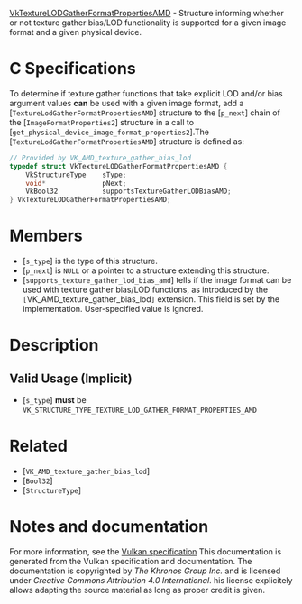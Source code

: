 [VkTextureLODGatherFormatPropertiesAMD](https://www.khronos.org/registry/vulkan/specs/1.3-extensions/man/html/VkTextureLODGatherFormatPropertiesAMD.html) - Structure informing whether or not texture gather bias/LOD functionality is supported for a given image format and a given physical device.

# C Specifications
To determine if texture gather functions that take explicit LOD and/or bias
argument values  **can**  be used with a given image format, add a
[`TextureLodGatherFormatPropertiesAMD`] structure to the [`p_next`]
chain of the [`ImageFormatProperties2`] structure in a call to
[`get_physical_device_image_format_properties2`].The [`TextureLodGatherFormatPropertiesAMD`] structure is defined as:
```c
// Provided by VK_AMD_texture_gather_bias_lod
typedef struct VkTextureLODGatherFormatPropertiesAMD {
    VkStructureType    sType;
    void*              pNext;
    VkBool32           supportsTextureGatherLODBiasAMD;
} VkTextureLODGatherFormatPropertiesAMD;
```

# Members
- [`s_type`] is the type of this structure.
- [`p_next`] is `NULL` or a pointer to a structure extending this structure.
- [`supports_texture_gather_lod_bias_amd`] tells if the image format can be used with texture gather bias/LOD functions, as introduced by the `[`VK_AMD_texture_gather_bias_lod`]` extension. This field is set by the implementation. User-specified value is ignored.

# Description
## Valid Usage (Implicit)
-  [`s_type`] **must**  be `VK_STRUCTURE_TYPE_TEXTURE_LOD_GATHER_FORMAT_PROPERTIES_AMD`

# Related
- [`VK_AMD_texture_gather_bias_lod`]
- [`Bool32`]
- [`StructureType`]

# Notes and documentation
For more information, see the [Vulkan specification](https://www.khronos.org/registry/vulkan/specs/1.3-extensions/html/vkspec.html)
This documentation is generated from the Vulkan specification and documentation.
The documentation is copyrighted by *The Khronos Group Inc.* and is licensed under *Creative Commons Attribution 4.0 International*.
his license explicitely allows adapting the source material as long as proper credit is given.
        